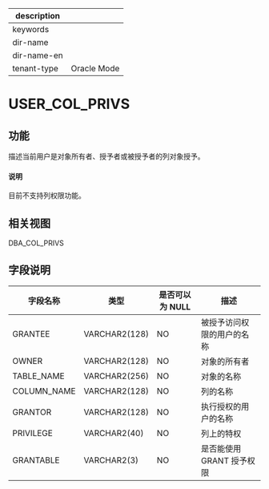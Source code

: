 |description||
|---|---|
|keywords||
|dir-name||
|dir-name-en||
|tenant-type|Oracle Mode|

USER_COL_PRIVS
===================================

功能
-----------

描述当前用户是对象所有者、授予者或被授予者的列对象授予。

  <main id="notice" type='explain'>
    <h4>说明</h4>
    <p>目前不支持列权限功能。</p>
  </main>

相关视图
-------------

DBA_COL_PRIVS

字段说明
-------------

|  **字段名称**   |    **类型**     | **是否可以为 NULL** |      **描述**      |
|-------------|---------------|----------------|------------------|
| GRANTEE     | VARCHAR2(128) | NO             | 被授予访问权限的用户的名称    |
| OWNER       | VARCHAR2(128) | NO             | 对象的所有者           |
| TABLE_NAME  | VARCHAR2(256) | NO             | 对象的名称            |
| COLUMN_NAME | VARCHAR2(128) | NO             | 列的名称             |
| GRANTOR     | VARCHAR2(128) | NO             | 执行授权的用户的名称       |
| PRIVILEGE   | VARCHAR2(40)  | NO             | 列上的特权            |
| GRANTABLE   | VARCHAR2(3)   | NO             | 是否能使用 GRANT 授予权限 |
